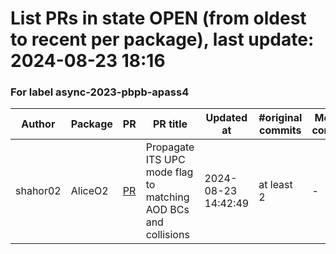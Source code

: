 # List PRs in state OPEN (from oldest to recent per package), last update: 2024-08-23 18:16 


### For label async-2023-pbpb-apass4

| Author | Package | PR | PR title | Updated at | #original commits | Merge commit |
| --- | --- | --- | --- | --- | --- | --- |
| shahor02 | AliceO2 | [PR](https://github.com/AliceO2Group/AliceO2/pull/13416) | Propagate ITS UPC mode flag to matching AOD BCs and collisions | 2024-08-23 14:42:49 | at least 2 | - |
